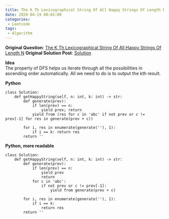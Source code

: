 ```yaml
---
title: The K Th Lexicographical String Of All Happy Strings Of Length N's Solution
date: 2020-04-19 00:01:00
categories:
 - Leetcode
tags:
 - Algorithm
---
```


**Original Question**: [The K Th Lexicographical String Of All Happy Strings Of Length N](https://leetcode.com/problems/the-k-th-lexicographical-string-of-all-happy-strings-of-length-n)
**Original Solution Post**: [Solution](https://leetcode.com/problems/the-k-th-lexicographical-string-of-all-happy-strings-of-length-n/discuss/585561/Python-7-line-DFS-with-yield)

**Idea**<br>
The property of DFS helps us iterate through all the possibilities in ascending order automatically. All we need to do is to output the kth result.




**Python**




```
class Solution:
    def getHappyString(self, n: int, k: int) -> str:
        def generate(prev):
            if len(prev) == n:
                yield prev; return
            yield from (res for c in 'abc' if not prev or c != prev[-1] for res in generate(prev + c))
            
        for i, res in enumerate(generate(''), 1):            
            if i == k: return res
        return ''     

```



**Python, more readable**




```
class Solution:
    def getHappyString(self, n: int, k: int) -> str:
        def generate(prev):
            if len(prev) == n:
                yield prev
                return
            for c in 'abc':
                if not prev or c != prev[-1]:
                    yield from generate(prev + c)
            
        for i, res in enumerate(generate(''), 1):            
            if i == k:
                return res
        return ''  

```


